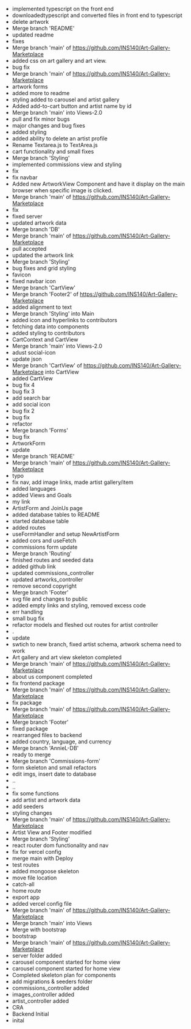 - implemented typescript on the front end
- downloadedtypescript and converted files in front end to typescript
- delete artwork
- Merge branch 'README'
- updated readme
- fixes
- Merge branch 'main' of https://github.com/INS140/Art-Gallery-Marketplace
- added css on art gallery and art view.
- bug fix
- Merge branch 'main' of https://github.com/INS140/Art-Gallery-Marketplace
- artwork forms
- added more to readme
- styling added to carousel and artist gallery
- Added add-to-cart button and artist name by id
- Merge branch 'main' into Views-2.0
- pull and fix minor bugs
- major changes and bug fixes
- added styling
- added ability to delete an artist profile
- Rename Textarea.js to TextArea.js
- cart functionality and small fixes
- Merge branch 'Styling'
- implemented commissions view and styling
- fix
- fix navbar
- Added new ArtworkView Component and have it display on the main browser when specific image is clicked.
- Merge branch 'main' of https://github.com/INS140/Art-Gallery-Marketplace
- fix
- fixed server
- updated artwork data
- Merge branch 'DB'
- Merge branch 'main' of https://github.com/INS140/Art-Gallery-Marketplace
- pull accepted
- updated the artwork link
- Merge branch 'Styling'
- bug fixes and grid styling
- favicon
- fixed navbar icon
- Merge branch 'CartView'
- Merge branch 'Footer2' of https://github.com/INS140/Art-Gallery-Marketplace
- added alignment to text
- Merge branch 'Styling' into Main
- added icon and hyperlinks to contributors
- fetching data into components
- added styling to contributors
- CartContext and CartView
- Merge branch 'main' into Views-2.0
- adust social-icon
- update json
- Merge branch 'CartView' of https://github.com/INS140/Art-Gallery-Marketplace into CartView
- added CartView
- bug fix 4
- bug fix 3
- add search bar
- add social icon
- bug fix 2
- bug fix
- refactor
- Merge branch 'Forms'
- bug fix
- ArtworkForm
- update
- Merge branch 'README'
- Merge branch 'main' of https://github.com/INS140/Art-Gallery-Marketplace
- typo
- fix nav, add image links, made artist gallery/item
- added languages
- added Views and Goals
- my link
- ArtistForm and JoinUs page
- added database tables to README
- started database table
- added routes
- useFormHandler and setup NewArtistForm
- added cors and useFetch
- commissions form update
- Merge branch 'Routing'
- finished routes and seeded data
- added github link
- updated commissions_controller
- updated artworks_controller
- remove second copyright
- Merge branch 'Footer'
- svg file and changes to public
- added empty links and styling, removed excess code
- err handling
- small bug fix
- refactor models and fleshed out routes for artist controller
- .
- update
- swtich to new branch, fixed artist schema, artwork schema need to work
- Art gallery and art view skeleton completed
- Merge branch 'main' of https://github.com/INS140/Art-Gallery-Marketplace
- about us component completed
- fix frontend package
- Merge branch 'main' of https://github.com/INS140/Art-Gallery-Marketplace
- fix package
- Merge branch 'main' of https://github.com/INS140/Art-Gallery-Marketplace
- Merge branch 'Footer'
- fixed package
- rearranged files to backend
- added country, language, and currency
- Merge branch 'AnnieL-DB'
- ready to merge
- Merge branch 'Commissions-form'
- form skeleton and small refactors
- edit imgs, insert date to database
- ..
- ..
- fix some functions
- add artist and artwork data
- add seeders
- styling changes
- Merge branch 'main' of https://github.com/INS140/Art-Gallery-Marketplace
- Artist View and Footer modified
- Merge branch 'Styling'
- react router dom functionality and nav
- fix for vercel config
- merge main with Deploy
- test routes
- added mongoose skeleton
- move file location
- catch-all
- home route
- export app
- added vercel config file
- Merge branch 'main' of https://github.com/INS140/Art-Gallery-Marketplace
- Merge branch 'main' into Views
- Merge with bootstrap
- bootstrap
- Merge branch 'main' of https://github.com/INS140/Art-Gallery-Marketplace
- server folder added
-  carousel component started for home  view
- carousel component started for home view
- Completed skeleton plan for components
- add migrations & seeders folder
- commissions_controller added
- images_controller added
- artist_controller added
- CRA
- Backend Initial
- inital
